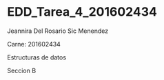 # EDD_Tarea_4_201602434


Jeannira Del Rosario Sic Menendez

Carne: 201602434

Estructuras de datos 

Seccion B